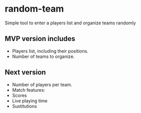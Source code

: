 # random-team
Simple tool to enter a players list and organize teams randomly

## MVP version includes
- Players list, including their positions.
- Number of teams to organize.

## Next version
- Number of players per team.
- Match features: 
- Scores
- Live playing time 
- Sustitutions